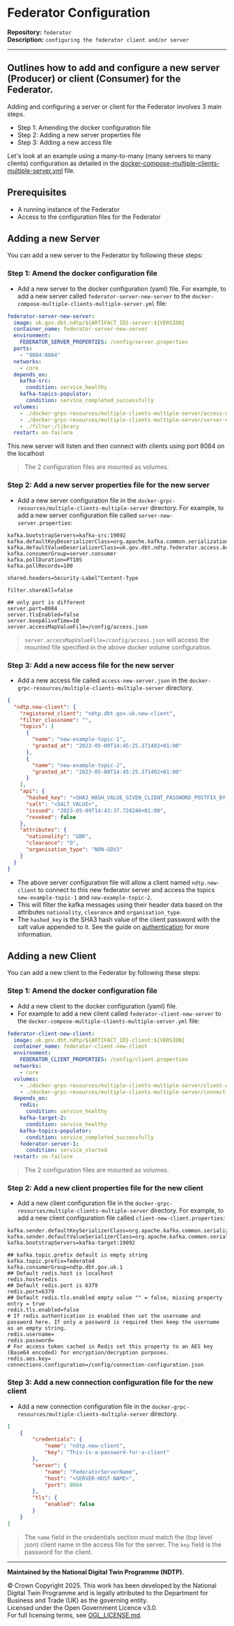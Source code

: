 # Federator Configuration

**Repository:** `federator`  
**Description:** `configuring the federator client and/or server`

<!-- SPDX-License-Identifier: OGL-UK-3.0 -->

---

## Outlines how to add and configure a new server (Producer) or client (Consumer) for the Federator.

Adding and configuring a server or client for the Federator involves 3 main steps.

- Step 1: Amending the docker configuration file
- Step 2: Adding a new server properties file
- Step 3: Adding a new access file

Let's look at an example using a many-to-many (many servers to many clients) configuration as detailed in the [docker-compose-multiple-clients-multiple-server.yml](../docker/docker-compose-multiple-clients-multiple-server.yml) file.

## Prerequisites

- A running instance of the Federator
- Access to the configuration files for the Federator

## Adding a new Server

You can add a new server to the Federator by following these steps:

### Step 1: Amend the docker configuration file

- Add a new server to the docker configuration (yaml) file. For example, to add a new server called `federator-server-new-server` to the `docker-compose-multiple-clients-multiple-server.yml` file:

````yaml
federator-server-new-server:
  image: uk.gov.dbt.ndtp/${ARTIFACT_ID}-server:${VERSION}
  container_name: federator-server-new-server
  environment:
    FEDERATOR_SERVER_PROPERTIES: /config/server.properties
  ports:
    - "8084:8084"
  networks:
    - core
  depends_on:
    kafka-src:
      condition: service_healthy
    kafka-topics-populator:
      condition: service_completed_successfully
  volumes:
    - ./docker-grpc-resources/multiple-clients-multiple-server/access-new-server.json:/config/access.json
    - ./docker-grpc-resources/multiple-clients-multiple-server/server-new-server.properties:/config/server.properties
    - ./filter:/library
  restart: on-failure
````

This new server will listen and then connect with clients using port 8084 on the localhost

> The 2 configuration files are mounted as volumes.

### Step 2: Add a new server properties file for the new server

- Add a new server configuration file in the `docker-grpc-resources/multiple-clients-multiple-server` directory. For example, to add a new server configuration file called `server-new-server.properties`:

````properties
kafka.bootstrapServers=kafka-src:19092
kafka.defaultKeyDeserializerClass=org.apache.kafka.common.serialization.StringDeserializer
kafka.defaultValueDeserializerClass=uk.gov.dbt.ndtp.federator.access.AccessMessageDeserializer
kafka.consumerGroup=server.consumer
kafka.pollDuration=PT10S
kafka.pollRecords=100

shared.headers=Security-Label^Content-Type

filter.shareAll=false

## only port is different
server.port=8084
server.tlsEnabled=false
server.keepAliveTime=10
server.accessMapValueFile=/config/access.json
````

> `server.accessMapValueFile=/config/access.json` will access the mounted file specified in the above docker volume configuration.

### Step 3: Add a new access file for the new server

- Add a new access file called `access-new-server.json` in the `docker-grpc-resources/multiple-clients-multiple-server` directory.

```json
{
  "ndtp.new-client": {
    "registered_client": "ndtp.dbt.gov.uk.new-client",
    "filter_classname": "",
    "topics": [
      {
        "name": "new-example-topic-1",
        "granted_at": "2023-05-09T14:45:25.371402+01:00"
      },
      {
        "name": "new-example-topic-2",
        "granted_at": "2023-05-09T14:45:25.371402+01:00"
      }
    ],
    "api": {
      "hashed_key": "<SHA3_HASH_VALUE_GIVEN_CLIENT_PASSWORD_POSTFIX_BY_THE_SALT_VALUE",
      "salt": "<SALT_VALUE>",
      "issued": "2023-05-09T14:43:37.724246+01:00",
      "revoked": false
    },
    "attributes": {
      "nationality": "GBR",
      "clearance": "O",
      "organisation_type": "NON-GOV3"
    }
  }
}
```

- The above server configuration file will allow a client named `ndtp.new-client` to connect to this new federator server and access the topics `new-example-topic-1` and `new-example-topic-2`.
- This will filter the kafka messages using their header data based on the attributes `nationality`, `clearance` and `organisation_type`.
- The `hashed_key` is the SHA3 hash value of the client password with the salt value appended to it.  See the guide on [authentication](authentication.md) for more information.

## Adding a new Client

You can add a new client to the Federator by following these steps:

### Step 1: Amend the docker configuration file

- Add a new client to the docker configuration (yaml) file.
- For example to add a new client called `federator-client-new-server` to the `docker-compose-multiple-clients-multiple-server.yml` file:

````yaml
federator-client-new-client:
  image: uk.gov.dbt.ndtp/${ARTIFACT_ID}-client:${VERSION}
  container_name: federator-client-new-client
  environment:
    FEDERATOR_CLIENT_PROPERTIES: /config/client.properties
  networks:
    - core
  volumes:
    - ./docker-grpc-resources/multiple-clients-multiple-server/client-new-client.properties:/config/client.properties
    - ./docker-grpc-resources/multiple-clients-multiple-server/connection-configuration-new-client.json:/config/connection-configuration.json
  depends_on:
    redis:
      condition: service_healthy
    kafka-target-2:
      condition: service_healthy
    kafka-topics-populator:
      condition: service_completed_successfully
    federator-server-1:
      condition: service_started
  restart: on-failure
````

> The 2 configuration files are mounted as volumes.

### Step 2: Add a new client properties file for the new client

- Add a new client configuration file in the `docker-grpc-resources/multiple-clients-multiple-server` directory.
  For example, to add a new client configuration file called `client-new-client.properties`:

````properties
kafka.sender.defaultKeySerializerClass=org.apache.kafka.common.serialization.BytesSerializer
kafka.sender.defaultValueSerializerClass=org.apache.kafka.common.serialization.BytesSerializer
kafka.bootstrapServers=kafka-target:19092

## kafka.topic.prefix default is empty string
kafka.topic.prefix=federated
kafka.consumerGroup=ndtp.dbt.gov.uk.1
## Default redis.host is localhost
redis.host=redis
## Default redis.port is 6379
redis.port=6379
## Default redis.tls.enabled empty value "" = false, missing property entry = true
redis.tls.enabled=false
# If redis authentication is enabled then set the username and password here. If only a password is required then keep the username as an empty string.
redis.username=
redis.password=
# For access token cached in Redis set this property to an AES key (Base64 encoded) for encryption/decryption purposes.
redis.aes.key=
connections.configuration=/config/connection-configuration.json
````

### Step 3: Add a new connection configuration file for the new client

- Add a new connection configuration file in the `docker-grpc-resources/multiple-clients-multiple-server` directory.

```json
[
    {
        "credentials": {
            "name": "ndtp.new-client",
            "key": "This-is-a-password-for-a-client"
        },
        "server": {
            "name": "FederatorServerName",
            "host": "<SERVER-HOST-NAME>",
            "port": 8084
        },
        "tls": {
            "enabled": false
        }
    }
]
```

> The `name` field in the credentials section must match the (top level json) client name in the access file for the server. The `key` field is the password for the client.

---

**Maintained by the National Digital Twin Programme (NDTP).**

© Crown Copyright 2025. This work has been developed by the National Digital Twin Programme and is legally attributed to the Department for Business and Trade (UK) as the
governing entity.  
Licensed under the Open Government Licence v3.0.  
For full licensing terms, see [OGL_LICENSE.md](../OGL_LICENSE.md).
